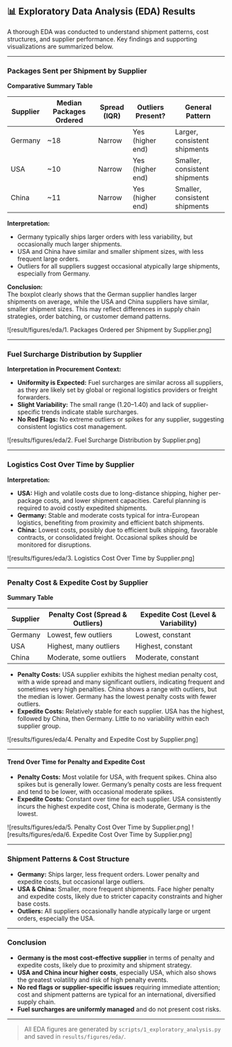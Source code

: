 ## 📊 Exploratory Data Analysis (EDA) Results

A thorough EDA was conducted to understand shipment patterns, cost structures, and supplier performance. Key findings and supporting visualizations are summarized below.

---

### **Packages Sent per Shipment by Supplier**

**Comparative Summary Table**

| Supplier | Median Packages Ordered | Spread (IQR) | Outliers Present? | General Pattern                  |
|----------|------------------------|--------------|-------------------|----------------------------------|
| Germany  | ~18                    | Narrow       | Yes (higher end)  | Larger, consistent shipments     |
| USA      | ~10                    | Narrow       | Yes (higher end)  | Smaller, consistent shipments    |
| China    | ~11                    | Narrow       | Yes (higher end)  | Smaller, consistent shipments    |

**Interpretation:**  
- Germany typically ships larger orders with less variability, but occasionally much larger shipments.
- USA and China have similar and smaller shipment sizes, with less frequent large orders.
- Outliers for all suppliers suggest occasional atypically large shipments, especially from Germany.

**Conclusion:**  
The boxplot clearly shows that the German supplier handles larger shipments on average, while the USA and China suppliers have similar, smaller shipment sizes. This may reflect differences in supply chain strategies, order batching, or customer demand patterns.

![result/figures/eda/1. Packages Ordered per Shipment by Supplier.png]

---

### **Fuel Surcharge Distribution by Supplier**

**Interpretation in Procurement Context:**  
- **Uniformity is Expected:** Fuel surcharges are similar across all suppliers, as they are likely set by global or regional logistics providers or freight forwarders.
- **Slight Variability:** The small range (1.20–1.40) and lack of supplier-specific trends indicate stable surcharges.
- **No Red Flags:** No extreme outliers or spikes for any supplier, suggesting consistent logistics cost management.

![results/figures/eda/2. Fuel Surcharge Distribution by Supplier.png]

---

### **Logistics Cost Over Time by Supplier**

**Interpretation:**  
- **USA:** High and volatile costs due to long-distance shipping, higher per-package costs, and lower shipment capacities. Careful planning is required to avoid costly expedited shipments.
- **Germany:** Stable and moderate costs typical for intra-European logistics, benefiting from proximity and efficient batch shipments.
- **China:** Lowest costs, possibly due to efficient bulk shipping, favorable contracts, or consolidated freight. Occasional spikes should be monitored for disruptions.

![results/figures/eda/3. Logistics Cost Over Time by Supplier.png]

---

### **Penalty Cost & Expedite Cost by Supplier**

**Summary Table**

| Supplier | Penalty Cost (Spread & Outliers) | Expedite Cost (Level & Variability) |
|----------|----------------------------------|-------------------------------------|
| Germany  | Lowest, few outliers             | Lowest, constant                    |
| USA      | Highest, many outliers           | Highest, constant                   |
| China    | Moderate, some outliers          | Moderate, constant                  |

- **Penalty Costs:** USA supplier exhibits the highest median penalty cost, with a wide spread and many significant outliers, indicating frequent and sometimes very high penalties. China shows a range with outliers, but the median is lower. Germany has the lowest penalty costs with fewer outliers.
- **Expedite Costs:** Relatively stable for each supplier. USA has the highest, followed by China, then Germany. Little to no variability within each supplier group.

![results/figures/eda/4. Penalty and Expedite Cost by Supplier.png]

---

#### **Trend Over Time for Penalty and Expedite Cost**
- **Penalty Costs:** Most volatile for USA, with frequent spikes. China also spikes but is generally lower. Germany’s penalty costs are less frequent and tend to be lower, with occasional moderate spikes.
- **Expedite Costs:** Constant over time for each supplier. USA consistently incurs the highest expedite cost, China is moderate, Germany is the lowest.

![results/figures/eda/5. Penalty Cost Over Time by Supplier.png]
![results/figures/eda/6. Expedite Cost Over Time by Supplier.png]

---

### **Shipment Patterns & Cost Structure**

- **Germany:** Ships larger, less frequent orders. Lower penalty and expedite costs, but occasional large outliers.
- **USA & China:** Smaller, more frequent shipments. Face higher penalty and expedite costs, likely due to stricter capacity constraints and higher base costs.
- **Outliers:** All suppliers occasionally handle atypically large or urgent orders, especially the USA.

---

### **Conclusion**

- **Germany is the most cost-effective supplier** in terms of penalty and expedite costs, likely due to proximity and shipment strategy.
- **USA and China incur higher costs**, especially USA, which also shows the greatest volatility and risk of high penalty events.
- **No red flags or supplier-specific issues** requiring immediate attention; cost and shipment patterns are typical for an international, diversified supply chain.
- **Fuel surcharges are uniformly managed** and do not present cost risks.

---

> All EDA figures are generated by `scripts/1_exploratory_analysis.py` and saved in `results/figures/eda/`.
